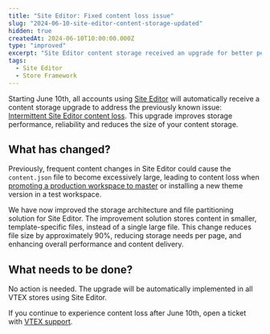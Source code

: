 ```yaml
---
title: "Site Editor: Fixed content loss issue"
slug: "2024-06-10-site-editor-content-storage-updated"
hidden: true
createdAt: 2024-06-10T10:00:00.000Z
type: "improved"
excerpt: "Site Editor content storage received an upgrade for better performance and reliability."
tags:
  - Site Editor
  - Store Framework
---
```


Starting June 10th, all accounts using [Site Editor](https://help.vtex.com/tutorial/site-editor-overview--299Dbeb9mFczUTyNQ9xPe1) will automatically receive a content storage upgrade to address the previously known issue: [Intermittent Site Editor content loss](https://help.vtex.com/en/known-issues/intermitent-site-editor-content-loss--3a5MlAoD2Z7Gu6HDS8wihD). This upgrade improves storage performance, reliability and reduces the size of your content storage.

## What has changed?

Previously, frequent content changes in Site Editor could cause the `content.json` file to become excessively large, leading to content loss when [promoting a production workspace to master](https://developers.vtex.com/docs/guides/vtex-io-documentation-workspaces-best-practices#deployment-and-workspace-promotion) or installing a new theme version in a test workspace.

We have now improved the storage architecture and file partitioning solution for Site Editor. The improvement solution stores content in smaller, template-specific files, instead of a single large file. This change reduces file size by approximately 90%, reducing storage needs per page, and enhancing overall performance and content delivery.

## What needs to be done?

No action is needed. The upgrade will be automatically implemented in all VTEX stores using Site Editor.

If you continue to experience content loss after June 10th, open a ticket with [VTEX support](https://help.vtex.com/support).
